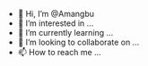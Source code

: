 - 👋 Hi, I’m @Amangbu
- 👀 I’m interested in ...
- 🌱 I’m currently learning ...
- 💞️ I’m looking to collaborate on ...
- 📫 How to reach me ...

<!---
Amangbu/Amangbu is a ✨ special ✨ repository because its `README.md` (this file) appears on your GitHub profile.
You can click the Preview link to take a look at your changes.
--->
